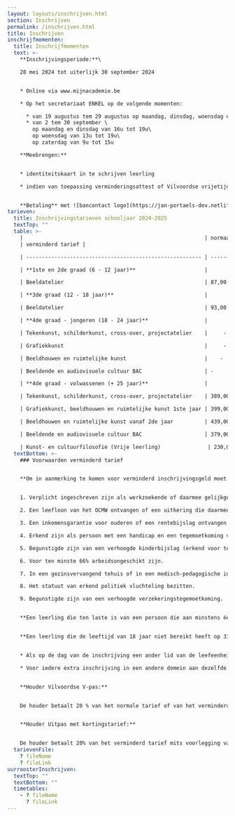 ```yaml
---
layout: layouts/inschrijven.html
section: Inschrijven
permalink: /inschrijven.html
title: Inschrijven
inschrijfmomenten:
  title: Inschrijfmomenten
  text: >-
    **Inschrijvingsperiode:**\

    28 mei 2024 tot uiterlijk 30 september 2024


    * Online via www.mijnacademie.be

    * O﻿p het secretariaat ENKEL op de volgende momenten:

      * v﻿an 19 augustus tem 29 augustus op maandag, dinsdag, woensdag en donderdag van 13u tot 19u
      * v﻿an 2 tem 30 september \
        o﻿p maandag en dinsdag van 16u tot 19u\
        o﻿p woensdag van 13u tot 19u\
        o﻿p zaterdag van 9u tot 15u

    **Meebrengen:** 


    * identiteitskaart in te schrijven leerling

    * i﻿ndien van toepassing verminderingsattest of Vilvoordse vrijetijdspas of Uitpas


    **Betaling** met ![bancontact logo](https://jan-portaels-dev.netlify.app/images/bancontact-logo.svg)
tarieven:
  title: Inschrijvingstarieven schooljaar 2024-2025
  textTop: ""
  table: >-
    |                                                          | normaal tarief
    | verminderd tarief |

    | -------------------------------------------------------- | -------------- | ----------------- |

    | **1ste en 2de graad (6 - 12 jaar)**                      |                |                   |

    | Beeldatelier                                             | 87,00 €        | 59,00 €           |

    | **3de graad (12 - 18 jaar)**                             |                |                   |

    | Beeldatelier                                             | 93,00 €       | 65,00 €           |

    | **4de graad - jongeren (18 - 24 jaar)**                  |                |                   |

    | Tekenkunst, schilderkunst, cross-over, projectatelier    |     -         | 171,00€          

    | Grafiekkunst                                             |     -   |    181,00€       |   

    | Beeldhouwen en ruimtelijke kunst                         |    -    |221,00€              

    | Beeldende en audiovisuele cultuur BAC                    | -       |161,00€                |

    | **4de graad - volwassenen (+ 25 jaar)**                  |                |                   |

    | Tekenkunst, schilderkunst, cross-over, projectatelier    | 389,00 €       | 171,00 €          |

    | Grafiekkunst, beeldhouwen en ruimtelijke kunst 1ste jaar | 399,00 €       | 181,00 €          |

    | Beeldhouwen en ruimtelijke kunst vanaf 2de jaar          | 439,00 €       | 221,00 €          |

    | Beeldende en audiovisuele cultuur BAC                    | 379,00 €       | 161,00 €          |           |

    | Kunst- en cultuurfilosofie (Vrije leerling)               | 230,00 €       | \-              
  textBottom: >-
    ### Voorwaarden verminderd tarief


    **Om in aanmerking te komen voor verminderd inschrijvingsgeld moet de leerling op de dag van de inschrijving aan minstens één van de volgende voorwaarden voldoen:**


    1. Verplicht ingeschreven zijn als werkzoekende of daarmee gelijkgesteld.

    2. Een leefloon van het OCMW ontvangen of een uitkering die daarmee gelijkgesteld is.

    3. Een inkomensgarantie voor ouderen of een rentebijslag ontvangen.

    4. Erkend zijn als persoon met een handicap en een tegemoetkoming van de Federale Overheidsdienst Sociale Zekerheid ontvangen of houder zijn van een European Disability Card.

    5. Begunstigde zijn van een verhoogde kinderbijslag (erkend voor ten minste 66%).

    6. Voor ten minste 66% arbeidsongeschikt zijn.

    7. In een gezinsvervangend tehuis of in een medisch-pedagogische instelling of in een pleeggezin verblijven.

    8. Het statuut van erkend politiek vluchteling bezitten.

    9. B﻿egunstigde zijn van een verhoogde verzekeringstegemoetkoming.


    **Een leerling die ten laste is van een persoon die aan minstens één van de voorwaarden voldoet, hierboven vermeld, komt eveneens in aanmerking voor het verminderde inschrijvingsgeld.**


    **Een leerling die de leeftijd van 18 jaar niet bereikt heeft op 31 december van het schooljaar in kwestie, betaalt het verminderd inschrijvingsgeld:**


    * A﻿ls op de dag van de inschrijving een ander lid van de leefeenheid waartoe hij behoort het inschrijvingsgeld al heeft betaald in dezelfde of een andere academie.

    * V﻿oor iedere extra inschrijving in een andere domein aan dezelfde of een andere academie.


    **Houder Vilvoordse V-pas:**


    De houder betaalt 20 % van het normale tarief of van het verminderd tarief mits voorlegging van de nodige attesten hierboven vermeld en 20 % van de materiaalkost, reeds verrekend in het tarief.


    **Houder Uitpas met kortingstarief:**


    D﻿e houder betaalt 20% van het verminderd tarief mits voorlegging van een Uitpas met kortingstarief **bij de inschrijving**. **(Terugbetaling achteraf is NIET mogelijk.)** De korting geldt niet op de bijkomende materiaalbijdrage. De Uitpas met kortingstarief geldt bij de categorieën in punt 2 en 9.
  tarievenFile:
    ? fileName
    ? fileLink
uurroosterInschrijven:
  textTop: ""
  textBottom: ""
  timetables:
    - ? fileName
      ? fileLink
---
```

